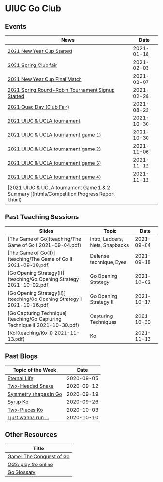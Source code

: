 # UIUC Go Club 

## Events

|   News                                                                                                    |   Date            |
|   ------------------                                                                                      |   ----------      |
| [2021 New Year Cup Started](https://mp.weixin.qq.com/s/bPjedUT2o6xc3yx41TpB6w)                            |   2021-01-18      |
| [2021 Spring Club fair](https://mp.weixin.qq.com/s/C_GXdu8aPyoXi911MrlTPA)                                |   2021-02-03      |
| [2021 New Year Cup Final Match](https://mp.weixin.qq.com/s/qqjGcIu-OATsWwKjj3NNvA)                        |   2021-02-07      |
| [2021 Spring Round-Robin Tournament Signup Started](https://mp.weixin.qq.com/s/yRQqs7kiX8RX8-bqhnFHUg)    |   2021-02-28      |
| [2021 Quad Day (Club Fair)](https://mp.weixin.qq.com/s/k8W3jOAAhi-Q75IFcsQ-Vw)                            |   2021-08-22      |
| [2021 UIUC & UCLA tournament](blogs/2021-10-30/tournament)                                                |   2021-10-30      |
| [2021 UIUC & UCLA tournament(game 1)](https://www.bilibili.com/video/BV1rU4y1u7Rw)                        |   2021-10-30      |
| [2021 UIUC & UCLA tournament(game 2)](https://www.bilibili.com/video/BV1QQ4y1S7Tt)                        |   2021-11-06      |
| [2021 UIUC & UCLA tournament(game 3)](https://www.bilibili.com/video/BV1fg411K7EM)                        |   2021-11-12      |
| [2021 UIUC & UCLA tournament(game 4)](https://www.bilibili.com/video/BV15M4y1P7g2)                        |   2021-11-12      |
| [2021 UIUC & UCLA tournament Game 1 & 2 Summary ](htmls/Competition Progress Report I.html)               |                   |
## Past Teaching Sessions 

| Slides                                                       | Topic                           | Date       |
| ------------------------------------------------------------ | ------------------------------- | ---------- |
| [The Game of Go](teaching/The Game of Go I 2021-09-04.pdf)   | Intro, Ladders, Nets, Snapbacks | 2021-09-04 |
| [The Game of Go(II)](teaching/The Game of Go II 2021-09-18.pdf) | Defense technique, Eyes      | 2021-09-18 |
| [Go Opening Strategy(I)](teaching/Go Opening Strategy I 2021-10-02.pdf) | Go Opening Strategy  | 2021-10-02 |
| [Go Opening Strategy(II)](teaching/Go Opening Strategy II 2021-10-16.pdf)| Go Opening Strategy II | 2021-10-17 |
| [Go Capturing Technique](teaching/Go Capturing Technique II 2021-10-30.pdf)| Capturing Techniques | 2021-10-30 |
| [Ko](teaching/Ko (I) 2021-11-13.pdf)| Ko | 2021-11-13 |


## Past Blogs

|   Topic of the Week                                                       |   Date            |
|   ------------------                                                      |   ----------      |
| [Eternal Life](blogs/2020-09-05/eternal-life)                             |   2020-09-05      |
| [Two-Headed Snake](blogs/2020-09-12/two-headed-snake)                     |   2020-09-12      |
| [Symmetry shapes in Go](blogs/2020-09-19/symmetry-points)                 |   2020-09-19      |
| [Syrup Ko](blogs/2020-09-26/syrup-ko)                                     |   2020-09-26      |
| [Two-Pieces Ko](blogs/2020-10-03/two-pieces-ko)                           |   2020-10-03      |
| [I just wanna run ...](blogs/2020-10-10/The-most-hilarious-tsumego)       |   2020-10-10      |



## Other Resources

|   Title                                                                                                         |
|   ------------------                                                                                            |
| [Game: The Conquest of Go](https://store.steampowered.com/app/1264970/The_Conquest_of_Go)                       |
| [OGS: play Go online](https://online-go.com)                                                                    |
| [Go Glossary](https://en.wikipedia.org/wiki/List_of_Go_terms)                                                   |

